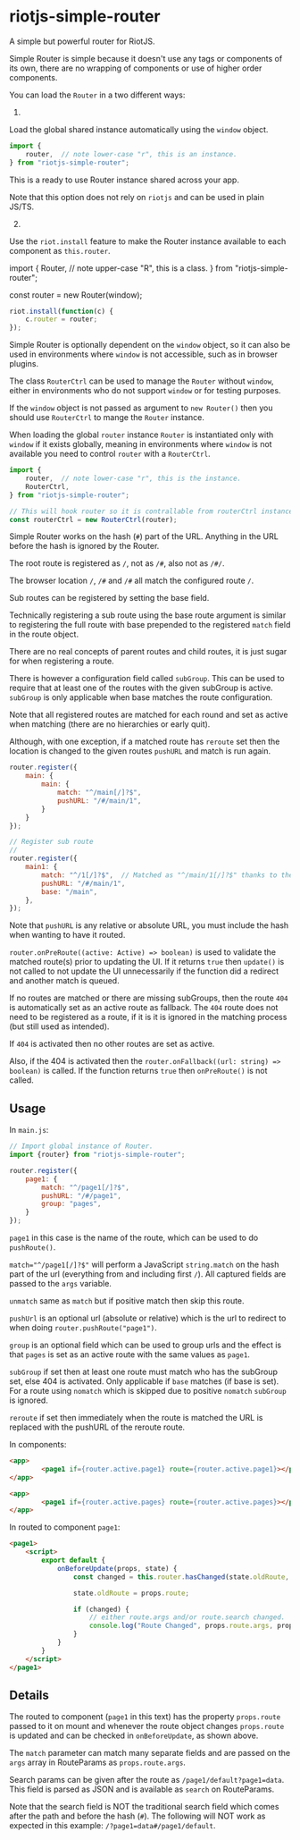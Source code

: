 # riotjs-simple-router

A simple but powerful router for RiotJS.

Simple Router is simple because it doesn't use any tags or components of its own, there are no wrapping of components or use of higher order components.

You can load the `Router` in a two different ways:

1.  
Load the global shared instance automatically using the `window` object.  
```js
import {
    router,  // note lower-case "r", this is an instance.
} from "riotjs-simple-router";
```

This is a ready to use Router instance shared across your app.

Note that this option does not rely on `riotjs` and can be used in plain JS/TS.

2.  
Use the `riot.install` feature to make the Router instance available to each component as `this.router`.  

import {
    Router,  // note upper-case "R", this is a class.
} from "riotjs-simple-router";

const router = new Router(window);

```js
riot.install(function(c) {
    c.router = router;
});
```

Simple Router is optionally dependent on the `window` object, so it can also be used in environments where `window` is not accessible, such as in browser plugins.

The class `RouterCtrl` can be used to manage the `Router` without `window`, either in environments who do not support `window` or for testing purposes.

If the `window` object is not passed as argument to `new Router()` then you should use `RouterCtrl` to mange the `Router` instance.

When loading the global `router` instance `Router` is instantiated only with `window` if it exists globally, meaning in environments where `window` is not available you need to control `router` with a `RouterCtrl`.

```js
import {
    router,  // note lower-case "r", this is the instance.
    RouterCtrl,
} from "riotjs-simple-router";

// This will hook router so it is contrallable from routerCtrl instance.
const routerCtrl = new RouterCtrl(router);
```


Simple Router works on the hash (`#`) part of the URL. Anything in the URL before the hash is ignored by the Router.

The root route is registered as `/`, not as `/#`, also not as `/#/`.

The browser location `/`, `/#` and `/#` all match the configured route `/`.

Sub routes can be registered by setting the base field.

Technically registering a sub route using the base route argument is similar to registering the full route with base prepended to the registered `match` field in the route object.

There are no real concepts of parent routes and child routes, it is just sugar for when registering a route.

There is however a configuration field called `subGroup`. This can be used to require that at least one of the routes with the given subGroup is active. `subGroup` is only applicable when base matches
the route configuration.

Note that all registered routes are matched for each round and set as active when matching (there are no hierarchies or early quit).

Although, with one exception, if a matched route has `reroute` set then the location is changed to the given routes `pushURL` and match is run again.

```js
router.register({
    main: {
        main: {
            match: "^/main[/]?$",
            pushURL: "/#/main/1",
        }
    }
});

// Register sub route
//
router.register({
    main1: {
        match: "^/1[/]?$",  // Matched as "^/main/1[/]?$" thanks to the base field "/main".
        pushURL: "/#/main/1",
        base: "/main",
    },
});
```

Note that `pushURL` is any relative or absolute URL, you must include the hash when wanting
to have it routed.

`router.onPreRoute((active: Active) => boolean)` is used to validate the matched route(s) prior to updating the UI. If it returns `true` then `update()` is not called
to not update the UI unnecessarily if the function did a redirect and another match is queued.

If no routes are matched or there are missing subGroups, then the route `404` is automatically set as an active route as fallback. The `404` route does not need to be registered as a route, if it is it is ignored in the matching process (but still used as intended).

If `404` is activated then no other routes are set as active.

Also, if the 404 is activated then the `router.onFallback((url: string) => boolean)` is called. If the function returns `true` then `onPreRoute()` is not called.


## Usage
In `main.js`:  

```js
// Import global instance of Router.
import {router} from "riotjs-simple-router";

router.register({
    page1: {
        match: "^/page1[/]?$",
        pushURL: "/#/page1",
        group: "pages",
    }
});
```

`page1` in this case is the name of the route, which can be used to do `pushRoute()`.

`match="^/page1[/]?$"` will perform a JavaScript `string.match` on the hash part of the url (everything from and including first `/`). All captured fields are passed to the `args` variable.  

`unmatch` same as `match` but if positive match then skip this route.

`pushUrl` is an optional url (absolute or relative) which is the url to redirect to when doing `router.pushRoute("page1")`.  

`group` is an optional field which can be used to group urls and the effect is that `pages` is set as an active route with the same values as `page1`.

`subGroup` if set then at least one route must match who has the subGroup set, else 404 is activated. Only applicable if `base` matches (if base is set).
For a route using `nomatch` which is skipped due to positive `nomatch` `subGroup` is ignored.

`reroute` if set then immediately when the route is matched the URL is replaced with the pushURL of the reroute route.

In components:  

```html
<app>
        <page1 if={router.active.page1} route={router.active.page1}></page1>
</app>

<app>
        <page1 if={router.active.pages} route={router.active.pages}></page1>
</app>
```

In routed to component `page1`:  

```html
<page1>
    <script>
        export default {
            onBeforeUpdate(props, state) {
                const changed = this.router.hasChanged(state.oldRoute, props.route);

                state.oldRoute = props.route;

                if (changed) {
                    // either route.args and/or route.search changed.
                    console.log("Route Changed", props.route.args, props.route.search);
                }
            }
        }
    </script>
</page1>
```

## Details
The routed to component (`page1` in this text) has the property `props.route` passed to it on mount
and whenever the route object changes `props.route` is updated and can be checked in `onBeforeUpdate`, as shown above.

The `match` parameter can match many separate fields and are passed on the `args` array in RouteParams as `props.route.args`.

Search params can be given after the route as `/page1/default?page1=data`. This field is parsed as JSON and is available as `search` on RouteParams.

Note that the search field is NOT the traditional search field which comes after the path and before the hash (`#`). The following will NOT work as expected in this example: `/?page1=data#/page1/default`.
